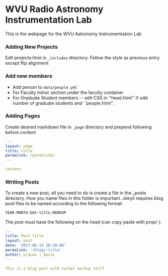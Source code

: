 # WVU Radio Astronomy Instrumentation Lab

This is the webpage for the WVU Astronomy Instrumemtation Lab

### Adding New Projects

Edit projects.html in ``_includes`` directory. Follow the style as previous entry except flip alignment

### Add new members

- Add person to ``data/people.yml``
- For Faculty mimic section under the faculty container
- For Graduate Student members -- edit CSS in ''head.html'' if odd number of graduate students and ``people.html''.

### Adding Pages

Create desired markdown file in ``_page`` directory and prepend following before content 

```yml
---
layout: page
title: title
permalink: /permalink/
---

content

```

### Writing Posts

To create a new post, all you need to do is create a file in the _posts directory. How you name files in this folder is important. Jekyll requires blog post files to be named according to the following format:

```
YEAR-MONTH-DAY-title.MARKUP
```

The post must have the following on the head (can copy paste with propr ):

```yml
---
title: Post title
layout: post
date: '2017-06-13 20:30:00'
permalink: '/blog/:title'
author: pranav | kevin
---

This is a blog post with normal markup stuff
```
